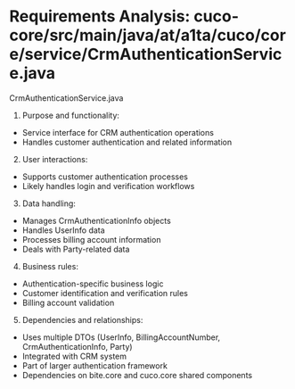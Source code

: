 # Requirements Analysis: cuco-core/src/main/java/at/a1ta/cuco/core/service/CrmAuthenticationService.java

CrmAuthenticationService.java
1. Purpose and functionality:
- Service interface for CRM authentication operations
- Handles customer authentication and related information

2. User interactions:
- Supports customer authentication processes
- Likely handles login and verification workflows

3. Data handling:
- Manages CrmAuthenticationInfo objects
- Handles UserInfo data
- Processes billing account information
- Deals with Party-related data

4. Business rules:
- Authentication-specific business logic
- Customer identification and verification rules
- Billing account validation

5. Dependencies and relationships:
- Uses multiple DTOs (UserInfo, BillingAccountNumber, CrmAuthenticationInfo, Party)
- Integrated with CRM system
- Part of larger authentication framework
- Dependencies on bite.core and cuco.core shared components
